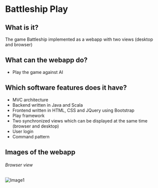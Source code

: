 # Battleship Play

## What is it?

The game Battleship implemented as a webapp with two views (desktop and browser)

## What can the webapp do?

* Play the game against AI

## Which software features does it have?

* MVC architecture
* Backend written in Java and Scala
* Frontend written in HTML, CSS and JQuery using Bootstrap
* Play framework
* Two synchronized views which can be displayed at the same time (browser and desktop)
* User login
* Command pattern

## Images of the webapp

###### Browser view
![Image1](https://github.com/felixriehm/Battleship-Play/blob/master/doc/images/004_schiff.jpg)
